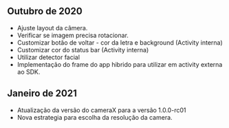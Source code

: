 ## Outubro de 2020
* Ajuste layout da câmera.
* Verificar se imagem precisa rotacionar.
* Customizar botão de voltar - cor da letra e background (Activity interna)
* Customizar cor do status bar (Activity interna)
* Utilizar detector facial
* Implementação do frame do app hibrido para utilizar em activity externa ao SDK.

## Janeiro de 2021
* Atualização da versão do cameraX para a versão 1.0.0-rc01
* Nova estrategia para escolha da resolução da camera.

